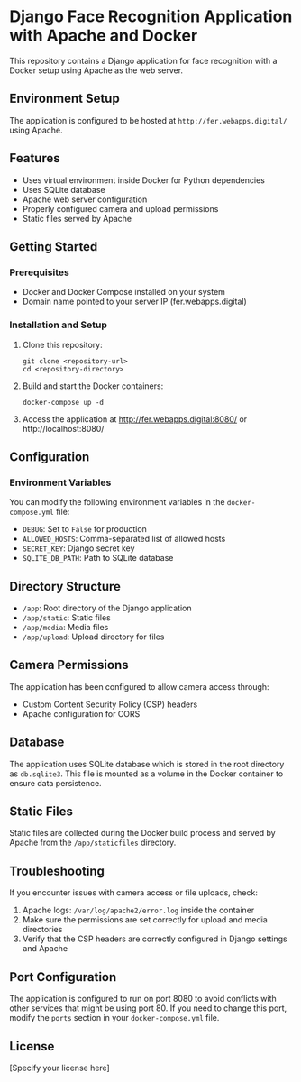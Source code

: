 # Django Face Recognition Application with Apache and Docker

This repository contains a Django application for face recognition with a Docker setup using Apache as the web server.

## Environment Setup

The application is configured to be hosted at `http://fer.webapps.digital/` using Apache.

## Features

- Uses virtual environment inside Docker for Python dependencies
- Uses SQLite database
- Apache web server configuration
- Properly configured camera and upload permissions
- Static files served by Apache

## Getting Started

### Prerequisites

- Docker and Docker Compose installed on your system
- Domain name pointed to your server IP (fer.webapps.digital)

### Installation and Setup

1. Clone this repository:
   ```
   git clone <repository-url>
   cd <repository-directory>
   ```

2. Build and start the Docker containers:
   ```
   docker-compose up -d
   ```

3. Access the application at http://fer.webapps.digital:8080/ or http://localhost:8080/

## Configuration

### Environment Variables

You can modify the following environment variables in the `docker-compose.yml` file:

- `DEBUG`: Set to `False` for production
- `ALLOWED_HOSTS`: Comma-separated list of allowed hosts
- `SECRET_KEY`: Django secret key
- `SQLITE_DB_PATH`: Path to SQLite database

## Directory Structure

- `/app`: Root directory of the Django application
- `/app/static`: Static files
- `/app/media`: Media files
- `/app/upload`: Upload directory for files

## Camera Permissions

The application has been configured to allow camera access through:
- Custom Content Security Policy (CSP) headers
- Apache configuration for CORS

## Database

The application uses SQLite database which is stored in the root directory as `db.sqlite3`. This file is mounted as a volume in the Docker container to ensure data persistence.

## Static Files

Static files are collected during the Docker build process and served by Apache from the `/app/staticfiles` directory.

## Troubleshooting

If you encounter issues with camera access or file uploads, check:
1. Apache logs: `/var/log/apache2/error.log` inside the container
2. Make sure the permissions are set correctly for upload and media directories
3. Verify that the CSP headers are correctly configured in Django settings and Apache

## Port Configuration

The application is configured to run on port 8080 to avoid conflicts with other services that might be using port 80. If you need to change this port, modify the `ports` section in your `docker-compose.yml` file.

## License

[Specify your license here] 